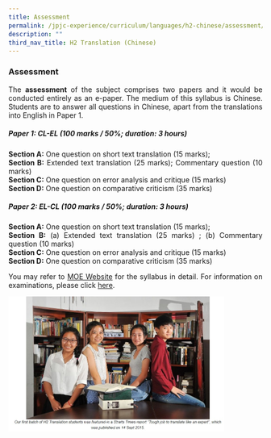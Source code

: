 ```yaml
---
title: Assessment
permalink: /jpjc-experience/curriculum/languages/h2-chinese/assessment/
description: ""
third_nav_title: H2 Translation (Chinese)
---
```

### **Assessment**
<div align=justify>
	<p>
The <strong>assessment</strong> of the subject comprises two papers and it would be conducted entirely as an e-paper. The medium of this syllabus is Chinese. Students are to answer all questions in Chinese, apart from the translations into English in Paper 1.
	<h5>Paper 1: CL-EL (100 marks / 50%; duration: 3 hours)</h5>
<strong>Section A:</strong> One question on short text translation (15 marks);<br>
	<strong>Section B:</strong> Extended text translation (25 marks); Commentary question (10 marks)<br>
	<strong>Section C:</strong>
One question on error analysis and critique (15 marks)<br>
	<strong>Section D:</strong> One question on comparative criticism (35 marks)

<h5>Paper 2: EL-CL (100 marks / 50%; duration: 3 hours)</h5>
	<strong>Section A:</strong> One question on short text translation (15 marks);<br>
	<strong>Section B:</strong> (a) Extended text translation (25 marks) ; (b) Commentary question (10 marks)<br>
	<strong>Section C:</strong> One question on error analysis and critique (15 marks)<br>
	<strong>Section D:</strong> One question on comparative criticism (35 marks)

You may refer to <a href="https://www.moe.gov.sg/post-secondary/a-level-curriculum-and-subject-syllabuses">MOE Website</a> for the syllabus in detail. For information on examinations, please click <a href="https://www.seab.gov.sg/docs/default-source/national-examinations/syllabus/alevel/2023syllabus/9571_y23_sy.pdf">here</a>.

<img src="/images/h2%20chinese.jpg" 
     style="width:85%">